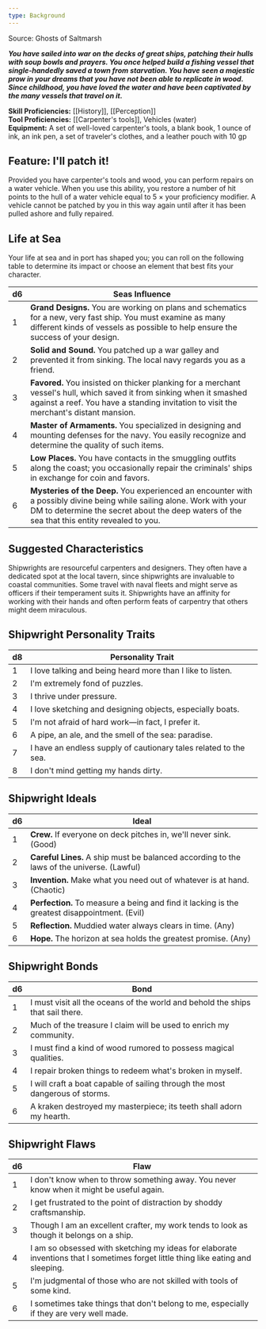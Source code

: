 ```yaml
---
type: Background
---
```

Source: Ghosts of Saltmarsh

**_You have sailed into war on the decks of great ships, patching their hulls with soup bowls and prayers. You once helped build a fishing vessel that single-handedly saved a town from starvation. You have seen a majestic prow in your dreams that you have not been able to replicate in wood. Since childhood, you have loved the water and have been captivated by the many vessels that travel on it._**

**Skill Proficiencies:** [[History]], [[Perception]]  
**Tool Proficiencies:** [[Carpenter's tools]], Vehicles (water)  
**Equipment:** A set of well-loved carpenter's tools, a blank book, 1 ounce of ink, an ink pen, a set of traveler's clothes, and a leather pouch with 10 gp

## Feature: I'll patch it!

Provided you have carpenter's tools and wood, you can perform repairs on a water vehicle. When you use this ability, you restore a number of hit points to the hull of a water vehicle equal to 5 × your proficiency modifier. A vehicle cannot be patched by you in this way again until after it has been pulled ashore and fully repaired.

## Life at Sea

Your life at sea and in port has shaped you; you can roll on the following table to determine its impact or choose an element that best fits your character.

|d6|Seas Influence|
|---|---|
|1|**Grand Designs.** You are working on plans and schematics for a new, very fast ship. You must examine as many different kinds of vessels as possible to help ensure the success of your design.|
|2|**Solid and Sound.** You patched up a war galley and prevented it from sinking. The local navy regards you as a friend.|
|3|**Favored.** You insisted on thicker planking for a merchant vessel's hull, which saved it from sinking when it smashed against a reef. You have a standing invitation to visit the merchant's distant mansion.|
|4|**Master of Armaments.** You specialized in designing and mounting defenses for the navy. You easily recognize and determine the quality of such items.|
|5|**Low Places.** You have contacts in the smuggling outfits along the coast; you occasionally repair the criminals' ships in exchange for coin and favors.|
|6|**Mysteries of the Deep.** You experienced an encounter with a possibly divine being while sailing alone. Work with your DM to determine the secret about the deep waters of the sea that this entity revealed to you.|

## Suggested Characteristics

Shipwrights are resourceful carpenters and designers. They often have a dedicated spot at the local tavern, since shipwrights are invaluable to coastal communities. Some travel with naval fleets and might serve as officers if their temperament suits it. Shipwrights have an affinity for working with their hands and often perform feats of carpentry that others might deem miraculous.

## **Shipwright Personality Traits**

|d8|Personality Trait|
|---|---|
|1|I love talking and being heard more than I like to listen.|
|2|I'm extremely fond of puzzles.|
|3|I thrive under pressure.|
|4|I love sketching and designing objects, especially boats.|
|5|I'm not afraid of hard work—in fact, I prefer it.|
|6|A pipe, an ale, and the smell of the sea: paradise.|
|7|I have an endless supply of cautionary tales related to the sea.|
|8|I don't mind getting my hands dirty.|

## **Shipwright Ideals**

|d6|Ideal|
|---|---|
|1|**Crew.** If everyone on deck pitches in, we'll never sink. (Good)|
|2|**Careful Lines.** A ship must be balanced according to the laws of the universe. (Lawful)|
|3|**Invention.** Make what you need out of whatever is at hand. (Chaotic)|
|4|**Perfection.** To measure a being and find it lacking is the greatest disappointment. (Evil)|
|5|**Reflection.** Muddied water always clears in time. (Any)|
|6|**Hope.** The horizon at sea holds the greatest promise. (Any)|

## **Shipwright Bonds**

|d6|Bond|
|---|---|
|1|I must visit all the oceans of the world and behold the ships that sail there.|
|2|Much of the treasure I claim will be used to enrich my community.|
|3|I must find a kind of wood rumored to possess magical qualities.|
|4|I repair broken things to redeem what's broken in myself.|
|5|I will craft a boat capable of sailing through the most dangerous of storms.|
|6|A kraken destroyed my masterpiece; its teeth shall adorn my hearth.|

## **Shipwright Flaws**

|d6|Flaw|
|---|---|
|1|I don't know when to throw something away. You never know when it might be useful again.|
|2|I get frustrated to the point of distraction by shoddy craftsmanship.|
|3|Though I am an excellent crafter, my work tends to look as though it belongs on a ship.|
|4|I am so obsessed with sketching my ideas for elaborate inventions that I sometimes forget little thing like eating and sleeping.|
|5|I'm judgmental of those who are not skilled with tools of some kind.|
|6|I sometimes take things that don't belong to me, especially if they are very well made.|